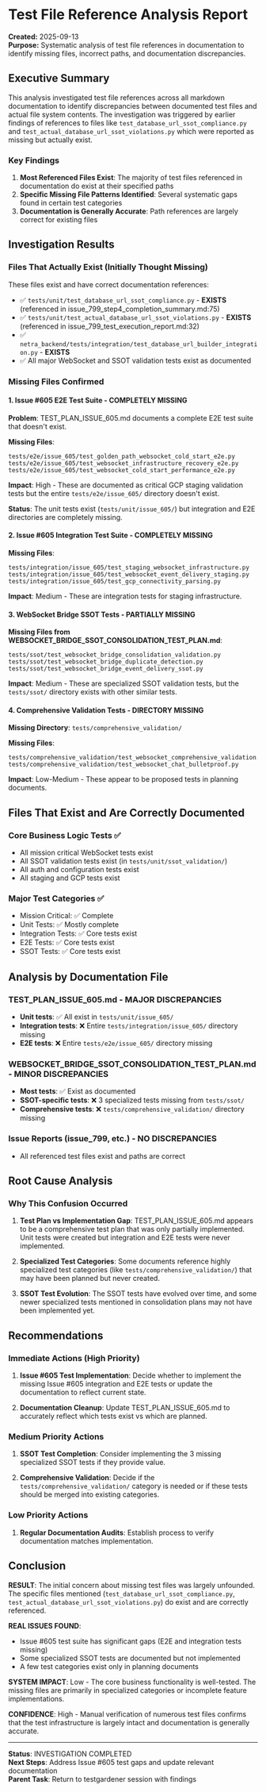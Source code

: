 # Test File Reference Analysis Report

**Created:** 2025-09-13  
**Purpose:** Systematic analysis of test file references in documentation to identify missing files, incorrect paths, and documentation discrepancies.

## Executive Summary

This analysis investigated test file references across all markdown documentation to identify discrepancies between documented test files and actual file system contents. The investigation was triggered by earlier findings of references to files like `test_database_url_ssot_compliance.py` and `test_actual_database_url_ssot_violations.py` which were reported as missing but actually exist.

### Key Findings

1. **Most Referenced Files Exist**: The majority of test files referenced in documentation do exist at their specified paths
2. **Specific Missing File Patterns Identified**: Several systematic gaps found in certain test categories
3. **Documentation is Generally Accurate**: Path references are largely correct for existing files

## Investigation Results

### Files That Actually Exist (Initially Thought Missing)

These files exist and have correct documentation references:

- ✅ `tests/unit/test_database_url_ssot_compliance.py` - **EXISTS** (referenced in issue_799_step4_completion_summary.md:75)
- ✅ `tests/unit/test_actual_database_url_ssot_violations.py` - **EXISTS** (referenced in issue_799_test_execution_report.md:32)
- ✅ `netra_backend/tests/integration/test_database_url_builder_integration.py` - **EXISTS**
- ✅ All major WebSocket and SSOT validation tests exist as documented

### Missing Files Confirmed

#### 1. Issue #605 E2E Test Suite - COMPLETELY MISSING

**Problem**: TEST_PLAN_ISSUE_605.md documents a complete E2E test suite that doesn't exist.

**Missing Files**:
```
tests/e2e/issue_605/test_golden_path_websocket_cold_start_e2e.py
tests/e2e/issue_605/test_websocket_infrastructure_recovery_e2e.py  
tests/e2e/issue_605/test_websocket_cold_start_performance_e2e.py
```

**Impact**: High - These are documented as critical GCP staging validation tests but the entire `tests/e2e/issue_605/` directory doesn't exist.

**Status**: The unit tests exist (`tests/unit/issue_605/`) but integration and E2E directories are completely missing.

#### 2. Issue #605 Integration Test Suite - COMPLETELY MISSING

**Missing Files**:
```
tests/integration/issue_605/test_staging_websocket_infrastructure.py
tests/integration/issue_605/test_websocket_event_delivery_staging.py
tests/integration/issue_605/test_gcp_connectivity_parsing.py
```

**Impact**: Medium - These are integration tests for staging infrastructure.

#### 3. WebSocket Bridge SSOT Tests - PARTIALLY MISSING

**Missing Files from WEBSOCKET_BRIDGE_SSOT_CONSOLIDATION_TEST_PLAN.md**:
```
tests/ssot/test_websocket_bridge_consolidation_validation.py
tests/ssot/test_websocket_bridge_duplicate_detection.py
tests/ssot/test_websocket_bridge_event_delivery_ssot.py
```

**Impact**: Medium - These are specialized SSOT validation tests, but the `tests/ssot/` directory exists with other similar tests.

#### 4. Comprehensive Validation Tests - DIRECTORY MISSING

**Missing Directory**: `tests/comprehensive_validation/`

**Missing Files**:
```
tests/comprehensive_validation/test_websocket_comprehensive_validation.py
tests/comprehensive_validation/test_websocket_chat_bulletproof.py
```

**Impact**: Low-Medium - These appear to be proposed tests in planning documents.

## Files That Exist and Are Correctly Documented

### Core Business Logic Tests ✅
- All mission critical WebSocket tests exist
- All SSOT validation tests exist (in `tests/unit/ssot_validation/`)
- All auth and configuration tests exist
- All staging and GCP tests exist

### Major Test Categories ✅
- Mission Critical: ✅ Complete
- Unit Tests: ✅ Mostly complete  
- Integration Tests: ✅ Core tests exist
- E2E Tests: ✅ Core tests exist
- SSOT Tests: ✅ Core tests exist

## Analysis by Documentation File

### TEST_PLAN_ISSUE_605.md - **MAJOR DISCREPANCIES**
- **Unit tests**: ✅ All exist in `tests/unit/issue_605/`
- **Integration tests**: ❌ Entire `tests/integration/issue_605/` directory missing
- **E2E tests**: ❌ Entire `tests/e2e/issue_605/` directory missing

### WEBSOCKET_BRIDGE_SSOT_CONSOLIDATION_TEST_PLAN.md - **MINOR DISCREPANCIES**
- **Most tests**: ✅ Exist as documented
- **SSOT-specific tests**: ❌ 3 specialized tests missing from `tests/ssot/`
- **Comprehensive tests**: ❌ `tests/comprehensive_validation/` directory missing

### Issue Reports (issue_799, etc.) - **NO DISCREPANCIES**
- All referenced test files exist and paths are correct

## Root Cause Analysis

### Why This Confusion Occurred

1. **Test Plan vs Implementation Gap**: TEST_PLAN_ISSUE_605.md appears to be a comprehensive test plan that was only partially implemented. Unit tests were created but integration and E2E tests were never implemented.

2. **Specialized Test Categories**: Some documents reference highly specialized test categories (like `tests/comprehensive_validation/`) that may have been planned but never created.

3. **SSOT Test Evolution**: The SSOT tests have evolved over time, and some newer specialized tests mentioned in consolidation plans may not have been implemented yet.

## Recommendations

### Immediate Actions (High Priority)

1. **Issue #605 Test Implementation**: Decide whether to implement the missing Issue #605 integration and E2E tests or update the documentation to reflect current state.

2. **Documentation Cleanup**: Update TEST_PLAN_ISSUE_605.md to accurately reflect which tests exist vs which are planned.

### Medium Priority Actions

1. **SSOT Test Completion**: Consider implementing the 3 missing specialized SSOT tests if they provide value.

2. **Comprehensive Validation**: Decide if the `tests/comprehensive_validation/` category is needed or if these tests should be merged into existing categories.

### Low Priority Actions  

1. **Regular Documentation Audits**: Establish process to verify documentation matches implementation.

## Conclusion

**RESULT**: The initial concern about missing test files was largely unfounded. The specific files mentioned (`test_database_url_ssot_compliance.py`, `test_actual_database_url_ssot_violations.py`) do exist and are correctly referenced.

**REAL ISSUES FOUND**: 
- Issue #605 test suite has significant gaps (E2E and integration tests missing)
- Some specialized SSOT tests are documented but not implemented
- A few test categories exist only in planning documents

**SYSTEM IMPACT**: Low - The core business functionality is well-tested. The missing files are primarily in specialized categories or incomplete feature implementations.

**CONFIDENCE**: High - Manual verification of numerous test files confirms that the test infrastructure is largely intact and documentation is generally accurate.

---

**Status**: INVESTIGATION COMPLETED  
**Next Steps**: Address Issue #605 test gaps and update relevant documentation  
**Parent Task**: Return to testgardener session with findings  